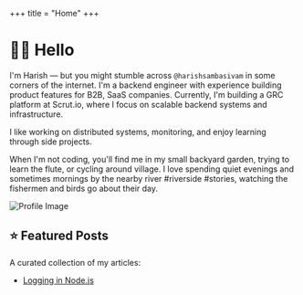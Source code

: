 +++
title = "Home"
+++

# 👋🏽 Hello

<div class="home-container">

  <div class="home-content">

I'm Harish — but you might stumble across `@harishsambasivam` in some corners of the internet. I'm a backend engineer with experience building product features for B2B, SaaS companies. Currently, I'm building a GRC platform at Scrut.io, where I focus on scalable backend systems and infrastructure.

I like working on distributed systems, monitoring, and enjoy learning through side projects.

When I'm not coding, you'll find me in my small backyard garden, trying to learn the flute, or cycling around village. I love spending quiet evenings and sometimes mornings by the nearby river #riverside #stories, watching the fishermen and birds go about their day.

  </div>

  <div class="home-image">
    <img src="/images/website/profile.jpeg" alt="Profile Image" class="img-rounded" />
  </div>

</div>

## ⭐ Featured Posts

A curated collection of my articles:

- [Logging in Node.js](@/engineering/logging-in-nodejs.md)
